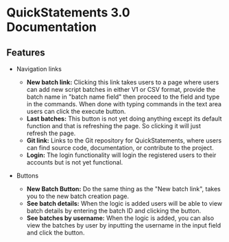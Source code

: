 # QuickStatements 3.0 Documentation

## Features

- Navigation links
    - **New batch link:** Clicking this link takes users to a page where users can add new script batches in either V1 or CSV format, provide the batch name in "batch name field" then proceed to the field and type in the commands. When done with typing commands in the text area users can click the execute button.
    - **Last batches:** This button is not yet doing anything except its default function and that is refreshing the page. So clicking it will just refresh the page.
    - **Git link:** Links to the Git repository for QuickStatements, where users can find source code, documentation, or contribute to the project.
    - **Login:** The login functionality will login the registered users to their accounts but is not yet functional.

- Buttons
    - **New Batch Button:** Do the same thing as the "New batch link", takes you to the new batch creation page.
    - **See batch details:** When the logic is added users will be able to view batch details by entering the batch ID and clicking the button.
    - **See batches by username:** When the logic is added, you can also view the batches by user by inputting the username in the input field and click the button. 